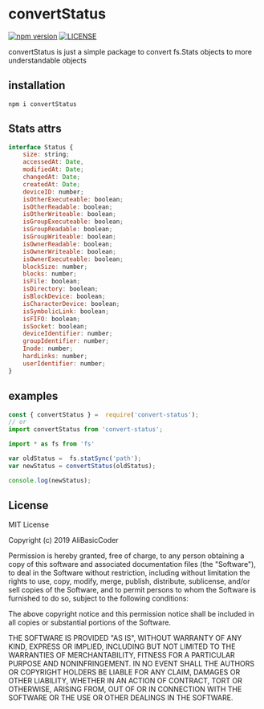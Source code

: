 # convertStatus
[![npm version](https://img.shields.io/static/v1.svg?label=npm%20version&message=1.0.0&color=green)](https://www.npmjs.com/package/convertStatus)
[![LICENSE](https://img.shields.io/static/v1.svg?label=LICENSE&message=MIT&color=green)](https://github.com/AliBasicCoder/convertStatus/blob/master/LICENSE)

convertStatus is just a simple package to convert 
fs.Stats objects to more understandable objects

## installation
```
npm i convertStatus
```

## Stats attrs

<!--

 -----------------------------------------------------------------------------------
| name                | type    | decription                                         |
| :-----:             | :----:  | :--------------------------------------:           |
| size                | string  | the size of the file                               |
| accessedAt          | Date    | the date when the file was last accessed           |
| modifiedAt          | Date    | the date when the file was last modiefied          | 
| changedAt           | Date    | the date when the file was last changed            |
| createdAt           | Date    | the date when the file was created                 | 
| deviceID            | number  | the device id                                      |
| isOtherExecuteable: | boolean | it's true when the file is others executeable      | 
| isOtherReadable     | boolean | it's true when the file is others readable         |
| isOtherWriteable    | boolean | it's true when the file is others writeable        | 
    isGroupExecuteable: boolean;
    isGroupReadable: boolean;
    isGroupWriteable: boolean;
    isOwnerReadable: boolean;
    isOwnerWriteable: boolean;
    isOwnerExecuteable: boolean;
    blockSize: number;
    blocks: number;
    isFile: boolean;
    isDirectory: boolean;
    isBlockDevice: boolean;
    isCharacterDevice: boolean;
    isSymbolicLink: boolean;
    isFIFO: boolean;
    isSocket: boolean;
    deviceIdentifier: number;
    groupIdentifier: number;
    Inode: number;
    hardLinks: number;
    userIdentifier: number; -->
``` js
interface Status {
    size: string;
    accessedAt: Date,
    modifiedAt: Date;
    changedAt: Date;
    createdAt: Date;
    deviceID: number;
    isOtherExecuteable: boolean;
    isOtherReadable: boolean;
    isOtherWriteable: boolean;
    isGroupExecuteable: boolean;
    isGroupReadable: boolean;
    isGroupWriteable: boolean;
    isOwnerReadable: boolean;
    isOwnerWriteable: boolean;
    isOwnerExecuteable: boolean;
    blockSize: number;
    blocks: number;
    isFile: boolean;
    isDirectory: boolean;
    isBlockDevice: boolean;
    isCharacterDevice: boolean;
    isSymbolicLink: boolean;
    isFIFO: boolean;
    isSocket: boolean;
    deviceIdentifier: number;
    groupIdentifier: number;
    Inode: number;
    hardLinks: number;
    userIdentifier: number;
}
```
## examples
``` js
const { convertStatus } =  require('convert-status');
// or
import convertStatus from 'convert-status';

import * as fs from 'fs'

var oldStatus =  fs.statSync('path');
var newStatus = convertStatus(oldStatus);

console.log(newStatus);
```

## License
MIT License

Copyright (c) 2019 AliBasicCoder

Permission is hereby granted, free of charge, to any person obtaining a copy
of this software and associated documentation files (the "Software"), to deal
in the Software without restriction, including without limitation the rights
to use, copy, modify, merge, publish, distribute, sublicense, and/or sell
copies of the Software, and to permit persons to whom the Software is
furnished to do so, subject to the following conditions:

The above copyright notice and this permission notice shall be included in all
copies or substantial portions of the Software.

THE SOFTWARE IS PROVIDED "AS IS", WITHOUT WARRANTY OF ANY KIND, EXPRESS OR
IMPLIED, INCLUDING BUT NOT LIMITED TO THE WARRANTIES OF MERCHANTABILITY,
FITNESS FOR A PARTICULAR PURPOSE AND NONINFRINGEMENT. IN NO EVENT SHALL THE
AUTHORS OR COPYRIGHT HOLDERS BE LIABLE FOR ANY CLAIM, DAMAGES OR OTHER
LIABILITY, WHETHER IN AN ACTION OF CONTRACT, TORT OR OTHERWISE, ARISING FROM,
OUT OF OR IN CONNECTION WITH THE SOFTWARE OR THE USE OR OTHER DEALINGS IN THE
SOFTWARE.
